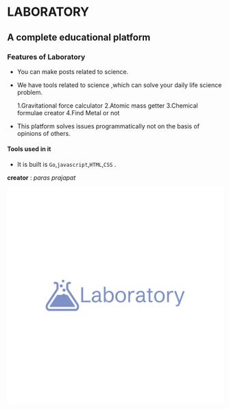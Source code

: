 # LABORATORY

## A complete educational platform

### Features of Laboratory
- You can make posts related to science.
- We have tools related to science ,which can solve your daily life science problem.

  1.Gravitational force calculator
  2.Atomic mass getter
  3.Chemical formulae creator
  4.Find Metal or not
- This platform solves issues programmatically not on the basis of opinions of others.

#### Tools used in it
- It is built is `Go`,`javascript`,`HTML`,`CSS` .

__creator__ : _paras prajapat_

![Logo](./static/Images/logo-color.png "Logo")